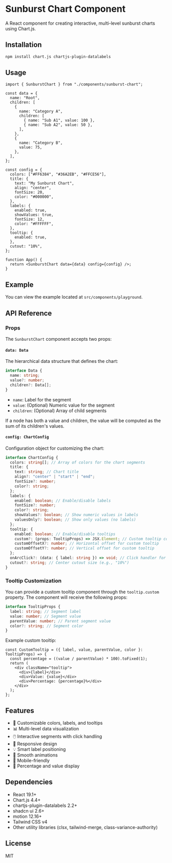# Sunburst Chart Component

A React component for creating interactive, multi-level sunburst charts using Chart.js.

## Installation

```bash
npm install chart.js chartjs-plugin-datalabels
```

## Usage

```tsx
import { SunburstChart } from "./components/sunburst-chart";

const data = {
  name: "Root",
  children: [
    {
      name: "Category A",
      children: [
        { name: "Sub A1", value: 100 },
        { name: "Sub A2", value: 50 },
      ],
    },
    {
      name: "Category B",
      value: 75,
    },
  ],
};

const config = {
  colors: ["#FF6384", "#36A2EB", "#FFCE56"],
  title: {
    text: "My Sunburst Chart",
    align: "center",
    fontSize: 20,
    color: "#000000",
  },
  labels: {
    enabled: true,
    showValues: true,
    fontSize: 12,
    color: "#FFFFFF",
  },
  tooltip: {
    enabled: true,
  },
  cutout: "10%",
};

function App() {
  return <SunburstChart data={data} config={config} />;
}
```

## Example

You can view the example located at `src/components/playground`.

## API Reference

### Props

The `SunburstChart` component accepts two props:

#### `data: Data`

The hierarchical data structure that defines the chart:

```typescript
interface Data {
  name: string;
  value?: number;
  children?: Data[];
}
```

- `name`: Label for the segment
- `value`: (Optional) Numeric value for the segment
- `children`: (Optional) Array of child segments

If a node has both a value and children, the value will be computed as the sum of its children's values.

#### `config: ChartConfig`

Configuration object for customizing the chart:

```typescript
interface ChartConfig {
  colors: string[]; // Array of colors for the chart segments
  title: {
    text: string; // Chart title
    align?: "center" | "start" | "end";
    fontSize?: number;
    color?: string;
  };
  labels: {
    enabled: boolean; // Enable/disable labels
    fontSize?: number;
    color?: string;
    showValues?: boolean; // Show numeric values in labels
    valuesOnly?: boolean; // Show only values (no labels)
  };
  tooltip: {
    enabled: boolean; // Enable/disable tooltips
    custom?: (props: TooltipProps) => JSX.Element; // Custom tooltip component
    customOffsetX?: number; // Horizontal offset for custom tooltip
    customOffsetY?: number; // Vertical offset for custom tooltip
  };
  onArcClick?: (data: { label: string }) => void; // Click handler for segments
  cutout?: string; // Center cutout size (e.g., "10%")
}
```

### Tooltip Customization

You can provide a custom tooltip component through the `tooltip.custom` property. The component will receive the following props:

```typescript
interface TooltipProps {
  label: string; // Segment label
  value: number; // Segment value
  parentValue: number; // Parent segment value
  color?: string; // Segment color
}
```

Example custom tooltip:

```tsx
const CustomTooltip = ({ label, value, parentValue, color }: TooltipProps) => {
  const percentage = ((value / parentValue) * 100).toFixed(1);
  return (
    <div className="tooltip">
      <div>{label}</div>
      <div>Value: {value}</div>
      <div>Percentage: {percentage}%</div>
    </div>
  );
};
```

## Features

- 🎨 Customizable colors, labels, and tooltips
- 📊 Multi-level data visualization
- 🖱️ Interactive segments with click handling
- 📏 Responsive design
- 💡 Smart label positioning
- 🔄 Smooth animations
- 📱 Mobile-friendly
- 🎯 Percentage and value display

## Dependencies

- React 19.1+
- Chart.js 4.4+
- chartjs-plugin-datalabels 2.2+
- shadcn ui 2.6+
- motion 12.16+
- Tailwind CSS v4
- Other utility libraries (clsx, tailwind-merge, class-variance-authority)

## License

MIT
